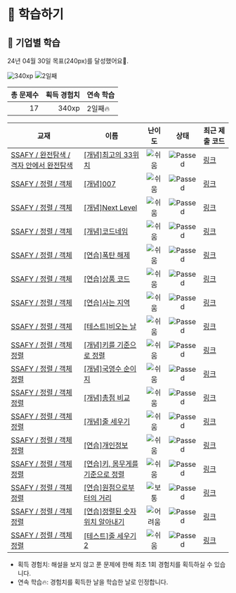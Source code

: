 # 📖 학습하기

## 🚀 기업별 학습
24년 04월 30일 목표(240px)를 달성했어요🥳.

![340xp](https://img.shields.io/badge/EXP-340xp-%235cb85c.svg?for-the-badge)
![2일째](https://img.shields.io/badge/연속학습-2일째-%23E34F26.svg?for-the-badge)

|총 문제수|획득 경험치|연속 학습|
|---:|---:|---|
17|340xp|2일째🔥|

|교재|이름|난이도|상태|최근 제출 코드|
|---|---|:---:|:---:|---|
|[SSAFY / 완전탐색 / 격자 안에서 완전탐색](https://www.codetree.ai/missions?missionId=20)|[[개념]최고의 33위치](https://www.codetree.ai/missions/20/problems/best-place-of-33)|![쉬움][easy]|![Passed][passed]|[링크](https://github.com/UnrequiredOne/codetree-TILs/blob/main/240430/%EC%B5%9C%EA%B3%A0%EC%9D%98%2033%EC%9C%84%EC%B9%98/best-place-of-33.py)|
|[SSAFY / 정렬 / 객체](https://www.codetree.ai/missions?missionId=20)|[[개념]007](https://www.codetree.ai/missions/20/problems/007)|![쉬움][easy]|![Passed][passed]|[링크](https://github.com/UnrequiredOne/codetree-TILs/blob/main/240430/007/007.py)|
|[SSAFY / 정렬 / 객체](https://www.codetree.ai/missions?missionId=20)|[[개념]Next Level](https://www.codetree.ai/missions/20/problems/next-level)|![쉬움][easy]|![Passed][passed]|[링크](https://github.com/UnrequiredOne/codetree-TILs/blob/main/240430/Next%20Level/next-level.py)|
|[SSAFY / 정렬 / 객체](https://www.codetree.ai/missions?missionId=20)|[[개념]코드네임](https://www.codetree.ai/missions/20/problems/code-name)|![쉬움][easy]|![Passed][passed]|[링크](https://github.com/UnrequiredOne/codetree-TILs/blob/main/240430/%EC%BD%94%EB%93%9C%EB%84%A4%EC%9E%84/code-name.py)|
|[SSAFY / 정렬 / 객체](https://www.codetree.ai/missions?missionId=20)|[[연습]폭탄 해제](https://www.codetree.ai/missions/20/problems/bomb-removal)|![쉬움][easy]|![Passed][passed]|[링크](https://github.com/UnrequiredOne/codetree-TILs/blob/main/240430/%ED%8F%AD%ED%83%84%20%ED%95%B4%EC%A0%9C/bomb-removal.py)|
|[SSAFY / 정렬 / 객체](https://www.codetree.ai/missions?missionId=20)|[[연습]상품 코드](https://www.codetree.ai/missions/20/problems/product-code)|![쉬움][easy]|![Passed][passed]|[링크](https://github.com/UnrequiredOne/codetree-TILs/blob/main/240430/%EC%83%81%ED%92%88%20%EC%BD%94%EB%93%9C/product-code.py)|
|[SSAFY / 정렬 / 객체](https://www.codetree.ai/missions?missionId=20)|[[연습]사는 지역](https://www.codetree.ai/missions/20/problems/where-live)|![쉬움][easy]|![Passed][passed]|[링크](https://github.com/UnrequiredOne/codetree-TILs/blob/main/240430/%EC%82%AC%EB%8A%94%20%EC%A7%80%EC%97%AD/where-live.py)|
|[SSAFY / 정렬 / 객체](https://www.codetree.ai/missions?missionId=20)|[[테스트]비오는 날](https://www.codetree.ai/missions/20/problems/rainy-day)|![쉬움][easy]|![Passed][passed]|[링크](https://github.com/UnrequiredOne/codetree-TILs/blob/main/240430/%EB%B9%84%EC%98%A4%EB%8A%94%20%EB%82%A0/rainy-day.py)|
|[SSAFY / 정렬 / 객체 정렬](https://www.codetree.ai/missions?missionId=20)|[[개념]키를 기준으로 정렬](https://www.codetree.ai/missions/20/problems/sort-by-height)|![쉬움][easy]|![Passed][passed]|[링크](https://github.com/UnrequiredOne/codetree-TILs/blob/main/240430/%ED%82%A4%EB%A5%BC%20%EA%B8%B0%EC%A4%80%EC%9C%BC%EB%A1%9C%20%EC%A0%95%EB%A0%AC/sort-by-height.py)|
|[SSAFY / 정렬 / 객체 정렬](https://www.codetree.ai/missions?missionId=20)|[[개념]국영수 순이지](https://www.codetree.ai/missions/20/problems/korean-english-math-order)|![쉬움][easy]|![Passed][passed]|[링크](https://github.com/UnrequiredOne/codetree-TILs/blob/main/240430/%EA%B5%AD%EC%98%81%EC%88%98%20%EC%88%9C%EC%9D%B4%EC%A7%80/korean-english-math-order.py)|
|[SSAFY / 정렬 / 객체 정렬](https://www.codetree.ai/missions?missionId=20)|[[개념]총점 비교](https://www.codetree.ai/missions/20/problems/compare-total-points)|![쉬움][easy]|![Passed][passed]|[링크](https://github.com/UnrequiredOne/codetree-TILs/blob/main/240430/%EC%B4%9D%EC%A0%90%20%EB%B9%84%EA%B5%90/compare-total-points.py)|
|[SSAFY / 정렬 / 객체 정렬](https://www.codetree.ai/missions?missionId=20)|[[개념]줄 세우기](https://www.codetree.ai/missions/20/problems/line-up-students)|![쉬움][easy]|![Passed][passed]|[링크](https://github.com/UnrequiredOne/codetree-TILs/blob/main/240430/%EC%A4%84%20%EC%84%B8%EC%9A%B0%EA%B8%B0/line-up-students.py)|
|[SSAFY / 정렬 / 객체 정렬](https://www.codetree.ai/missions?missionId=20)|[[연습]개인정보](https://www.codetree.ai/missions/20/problems/personal-info)|![쉬움][easy]|![Passed][passed]|[링크](https://github.com/UnrequiredOne/codetree-TILs/blob/main/240430/%EA%B0%9C%EC%9D%B8%EC%A0%95%EB%B3%B4/personal-info.py)|
|[SSAFY / 정렬 / 객체 정렬](https://www.codetree.ai/missions?missionId=20)|[[연습]키, 몸무게를 기준으로 정렬](https://www.codetree.ai/missions/20/problems/sort-by-height-and-weight)|![쉬움][easy]|![Passed][passed]|[링크](https://github.com/UnrequiredOne/codetree-TILs/blob/main/240430/%ED%82%A4%2C%20%EB%AA%B8%EB%AC%B4%EA%B2%8C%EB%A5%BC%20%EA%B8%B0%EC%A4%80%EC%9C%BC%EB%A1%9C%20%EC%A0%95%EB%A0%AC/sort-by-height-and-weight.py)|
|[SSAFY / 정렬 / 객체 정렬](https://www.codetree.ai/missions?missionId=20)|[[연습]원점으로부터의 거리](https://www.codetree.ai/missions/20/problems/distance-from-origin)|![보통][medium]|![Passed][passed]|[링크](https://github.com/UnrequiredOne/codetree-TILs/blob/main/240430/%EC%9B%90%EC%A0%90%EC%9C%BC%EB%A1%9C%EB%B6%80%ED%84%B0%EC%9D%98%20%EA%B1%B0%EB%A6%AC/distance-from-origin.py)|
|[SSAFY / 정렬 / 객체 정렬](https://www.codetree.ai/missions?missionId=20)|[[연습]정렬된 숫자 위치 알아내기](https://www.codetree.ai/missions/20/problems/indices-of-sorted-array)|![어려움][hard]|![Passed][passed]|[링크](https://github.com/UnrequiredOne/codetree-TILs/blob/main/240430/%EC%A0%95%EB%A0%AC%EB%90%9C%20%EC%88%AB%EC%9E%90%20%EC%9C%84%EC%B9%98%20%EC%95%8C%EC%95%84%EB%82%B4%EA%B8%B0/indices-of-sorted-array.py)|
|[SSAFY / 정렬 / 객체 정렬](https://www.codetree.ai/missions?missionId=20)|[[테스트]줄 세우기 2](https://www.codetree.ai/missions/20/problems/line-up-students-2)|![쉬움][easy]|![Passed][passed]|[링크](https://github.com/UnrequiredOne/codetree-TILs/blob/main/240430/%EC%A4%84%20%EC%84%B8%EC%9A%B0%EA%B8%B0%202/line-up-students-2.py)|


* 획득 경험치: 해설을 보지 않고 푼 문제에 한해 최초 1회 경험치를 획득하실 수 있습니다.
* 연속 학습🔥: 경험치를 획득한 날을 학습한 날로 인정합니다.










[b5]: https://img.shields.io/badge/Bronze_5-%235D3E31.svg
[b4]: https://img.shields.io/badge/Bronze_4-%235D3E31.svg
[b3]: https://img.shields.io/badge/Bronze_3-%235D3E31.svg
[b2]: https://img.shields.io/badge/Bronze_2-%235D3E31.svg
[b1]: https://img.shields.io/badge/Bronze_1-%235D3E31.svg
[s5]: https://img.shields.io/badge/Silver_5-%23394960.svg
[s4]: https://img.shields.io/badge/Silver_4-%23394960.svg
[s3]: https://img.shields.io/badge/Silver_3-%23394960.svg
[s2]: https://img.shields.io/badge/Silver_2-%23394960.svg
[s1]: https://img.shields.io/badge/Silver_1-%23394960.svg
[g5]: https://img.shields.io/badge/Gold_5-%23FFC433.svg
[g4]: https://img.shields.io/badge/Gold_4-%23FFC433.svg
[g3]: https://img.shields.io/badge/Gold_3-%23FFC433.svg
[g2]: https://img.shields.io/badge/Gold_2-%23FFC433.svg
[g1]: https://img.shields.io/badge/Gold_1-%23FFC433.svg
[p5]: https://img.shields.io/badge/Platinum_5-%2376DDD8.svg
[p4]: https://img.shields.io/badge/Platinum_4-%2376DDD8.svg
[p3]: https://img.shields.io/badge/Platinum_3-%2376DDD8.svg
[p2]: https://img.shields.io/badge/Platinum_2-%2376DDD8.svg
[p1]: https://img.shields.io/badge/Platinum_1-%2376DDD8.svg
[passed]: https://img.shields.io/badge/Passed-%23009D27.svg
[failed]: https://img.shields.io/badge/Failed-%23D24D57.svg
[easy]: https://img.shields.io/badge/쉬움-%235cb85c.svg?for-the-badge
[medium]: https://img.shields.io/badge/보통-%23FFC433.svg?for-the-badge
[hard]: https://img.shields.io/badge/어려움-%23D24D57.svg?for-the-badge